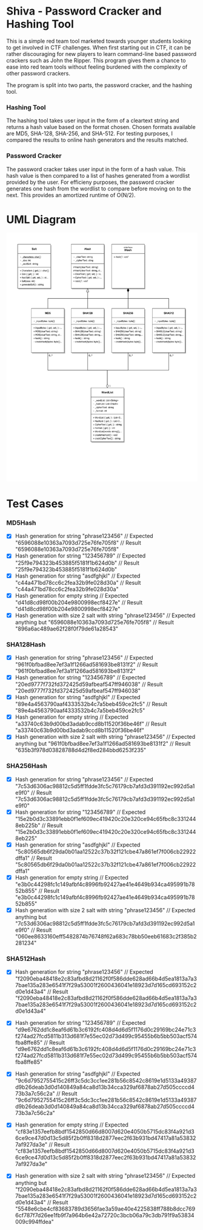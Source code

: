 # Shiva - Password Cracker and Hashing Tool
This is a simple red team tool marketed towards younger students looking to get involved in CTF challenges. When first starting out in CTF, it can be rather discouraging for new players to learn command-line based password crackers such as John the Ripper. This program gives them a chance to ease into red team tools without feeling burdened with the complexity of other password crackers.

The program is split into two parts, the password cracker, and the hashing tool.

### Hashing Tool
The hashing tool takes user input in the form of a cleartext string and returns a hash value based on the format chosen. Chosen formats available are MD5, SHA-128, SHA-256, and SHA-512. For testing purposes, I compared the results to online hash generators and the results matched.

### Password Cracker
The password cracker takes user input in the form of a hash value. This hash value is then compared to a list of hashes generated from a wordlist provided by the user. For efficieny purposes, the password cracker generates one hash from the wordlist to compare before moving on to the next. This provides an amortized runtime of O(N/2).

# UML Diagram
![Screenshot](Shiva%20UML%20Diagram-1.png)

# Test Cases

### MD5Hash
- [x] Hash generation for string "phrase123456" // Expected "6596088e10363a7093d725e76fe705f8" // Result "6596088e10363a7093d725e76fe705f8"
- [x] Hash generation for string "123456789" // Expected "25f9e794323b453885f5181f1b624d0b" // Result "25f9e794323b453885f5181f1b624d0b"
- [x] Hash generation for string "asdfghjkl" // Expected "c44a471bd78cc6c2fea32b9fe028d30a" // Result "c44a471bd78cc6c2fea32b9fe028d30a"
- [x] Hash generation for empty string // Expected "d41d8cd98f00b204e9800998ecf8427e" // Result "d41d8cd98f00b204e9800998ecf8427e"
- [x] Hash generation with size 2 salt with string "phrase123456" // Expected anything but "6596088e10363a7093d725e76fe705f8" // Result "896a6ac489ae62f28f0f79de61a28543"

### SHA128Hash
- [x] Hash generation for string "phrase123456" // Expected "961f0bfbad8ee7ef3a1f1266ad581693be8131f2" // Result "961f0bfbad8ee7ef3a1f1266ad581693be8131f2"
- [x] Hash generation for string "123456789" // Expected "20ed9777f732fd372425d59afbeaf547ff946038" // Result "20ed9777f732fd372425d59afbeaf547ff946038"
- [x] Hash generation for string "asdfghjkl" // Expected "89e4a4563790aaf4333532b4c7a5beb459ce2fc5" // Result "89e4a4563790aaf4333532b4c7a5beb459ce2fc5"
- [x] Hash generation for empty string // Expected "a33740c63b9d00bd3adab9ccd8b11520f36be46f" // Result "a33740c63b9d00bd3adab9ccd8b11520f36be46f"
- [x] Hash generation with size 2 salt with string "phrase123456" // Expected anything but "961f0bfbad8ee7ef3a1f1266ad581693be8131f2" // Result "635b3f978d03828788d4d2f8ed284bbd6253f235"

### SHA256Hash
- [x] Hash generation for string "phrase123456" // Expected "7c53d6306ac98812c5d5ff1fdde3fc5c76179cb7afd3d391192ec992d5a1e9f0" // Result "7c53d6306ac98812c5d5ff1fdde3fc5c76179cb7afd3d391192ec992d5a1e9f0"
- [x] Hash generation for string "123456789" // Expected "15e2b0d3c33891ebb0f1ef609ec419420c20e320ce94c65fbc8c3312448eb225b" // Result "15e2b0d3c33891ebb0f1ef609ec419420c20e320ce94c65fbc8c3312448eb225"
- [x] Hash generation for string "asdfghjkl" // Expected "5c80565db6f29da0b01aa12522c37b32f121cbe47a861ef7f006cb22922dffa1" // Result "5c80565db6f29da0b01aa12522c37b32f121cbe47a861ef7f006cb22922dffa1"
- [x] Hash generation for empty string // Expected "e3b0c44298fc1c149afbf4c8996fb92427ae41e4649b934ca495991b7852b855" // Result "e3b0c44298fc1c149afbf4c8996fb92427ae41e4649b934ca495991b7852b855"
- [x] Hash generation with size 2 salt with string "phrase123456" // Expected anything but "7c53d6306ac98812c5d5ff1fdde3fc5c76179cb7afd3d391192ec992d5a1e9f0" // Result "060ee8633160eff5482874b76748f62a683c78bb50eeb61683c2f385b2281234"

### SHA512Hash
- [x] Hash generation for string "phrase123456" // Expected "f2090eba48418e2c83afbd8d21162f0f586dde628ad66b4d5ea1813a7a37bae135a283e6541f7f29a53001f2600436041e18923d7d165cd693152c2d0e1d43a4" // Result "f2090eba48418e2c83afbd8d21162f0f586dde628ad66b4d5ea1813a7a37bae135a283e6541f7f29a53001f2600436041e18923d7d165cd693152c2d0e1d43a4"
- [x] Hash generation for string "123456789" // Expected "d9e6762dd1c8eaf6d61b3c6192fc408d4d6d5f1176d0c29169bc24e71c3f274ad27fcd5811b313d681f7e55ec02d73d499c95455b6b5bb503acf574fba8ffe85" // Result "d9e6762dd1c8eaf6d61b3c6192fc408d4d6d5f1176d0c29169bc24e71c3f274ad27fcd5811b313d681f7e55ec02d73d499c95455b6b5bb503acf574fba8ffe85"
- [x] Hash generation for string "asdfghjkl" // Expected "9c6d7952755415c26ff3c5dc3cc1ee281b56c8542c8619e1d5133a49387d9b26deab3d0d140849a84ca8d13b34cca329af6878ab27d505ccccd473b3a7c56c2a" // Result "9c6d7952755415c26ff3c5dc3cc1ee281b56c8542c8619e1d5133a49387d9b26deab3d0d140849a84ca8d13b34cca329af6878ab27d505ccccd473b3a7c56c2a"
- [x] Hash generation for empty string // Expected "cf83e1357eefb8bdf1542850d66d8007d620e4050b5715dc83f4a921d36ce9ce47d0d13c5d85f2b0ff8318d2877eec2f63b931bd47417a81a538327af927da3e" // Result "cf83e1357eefb8bdf1542850d66d8007d620e4050b5715dc83f4a921d36ce9ce47d0d13c5d85f2b0ff8318d2877eec2f63b931bd47417a81a538327af927da3e"
- [x] Hash generation with size 2 salt with string "phrase123456" // Expected anything but "f2090eba48418e2c83afbd8d21162f0f586dde628ad66b4d5ea1813a7a37bae135a283e6541f7f29a53001f2600436041e18923d7d165cd693152c2d0e1d43a4" // Result "5548e6cbe4cf83683789d3656fae3a59ae40e4225838ff788b8dcc7696cf787f7d26ee1fb9f7a964b6e42a72720c3bcb06a79c3db791f9a53834009c994ffdea"


